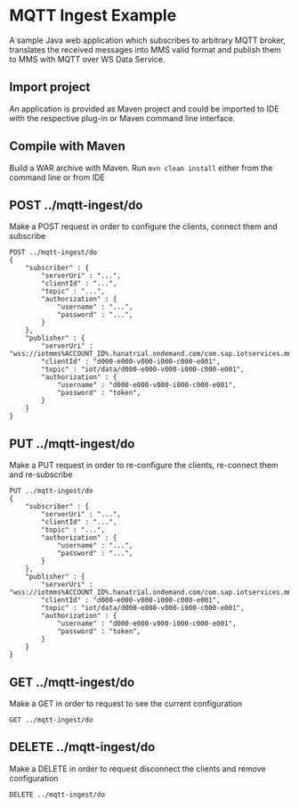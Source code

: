 # MQTT Ingest Example
A sample Java web application which subscribes to arbitrary MQTT broker, translates the  received messages into MMS valid format and publish them to MMS with MQTT over WS Data Service.

## Import project
An application is provided as Maven project and could be imported to IDE with the respective plug-in or Maven command line interface.

## Compile with Maven
Build a WAR archive with Maven. Run `mvn clean install` either from the command line or from IDE

## POST ../mqtt-ingest/do
Make a POST request in order to configure the clients, connect them and subscribe
```
POST ../mqtt-ingest/do
{
	"subscriber" : {
		"serverUri" : "...",
		"clientId" : "...",
		"topic" : "...",
		"authorization" : {
			"username" : "...",
			"password" : "...",
		}
	},
	"publisher" : {
		"serverUri" : "wss://iotmms%ACCOUNT_ID%.hanatrial.ondemand.com/com.sap.iotservices.mms/v1/api/ws/mqtt",
		"clientId" : "d000-e000-v000-i000-c000-e001",
		"topic" : "iot/data/d000-e000-v000-i000-c000-e001",
		"authorization" : {
			"username" : "d000-e000-v000-i000-c000-e001",
			"password" : "token",
		}
	}
}
```
## PUT ../mqtt-ingest/do
Make a PUT request in order to re-configure the clients, re-connect them and re-subscribe
```
PUT ../mqtt-ingest/do
{
	"subscriber" : {
		"serverUri" : "...",
		"clientId" : "...",
		"topic" : "...",
		"authorization" : {
			"username" : "...",
			"password" : "...",
		}
	},
	"publisher" : {
		"serverUri" : "wss://iotmms%ACCOUNT_ID%.hanatrial.ondemand.com/com.sap.iotservices.mms/v1/api/ws/mqtt",
		"clientId" : "d000-e000-v000-i000-c000-e001",
		"topic" : "iot/data/d000-e000-v000-i000-c000-e001",
		"authorization" : {
			"username" : "d000-e000-v000-i000-c000-e001",
			"password" : "token",
		}
	}
}
```
## GET ../mqtt-ingest/do
Make a GET in order to request to see the current configuration
```
GET ../mqtt-ingest/do
```
## DELETE ../mqtt-ingest/do
Make a DELETE in order to request disconnect the clients and remove configuration
```
DELETE ../mqtt-ingest/do
```